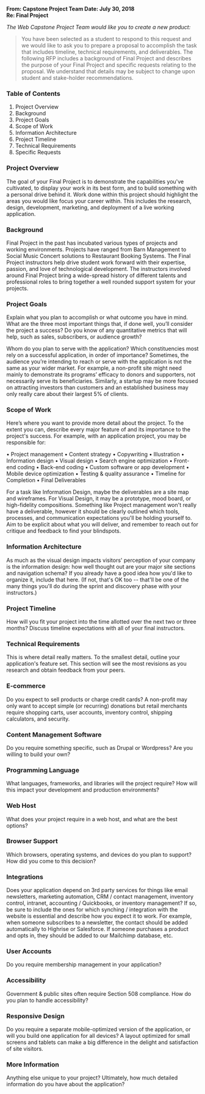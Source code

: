 **From: Capstone Project Team
Date: July 30, 2018  
Re: Final Project**

*The Web Capstone Project Team would like you to create a new product:*

>You have been selected as a student to respond to this request and we would like to ask you to prepare a proposal to accomplish the task that includes timeline, technical requirements, and deliverables. The following RFP includes a background of Final Project and describes the purpose of your Final Project and specific requests relating to the proposal. We understand that details may be subject to change upon student and stake-holder recommendations.

### Table of Contents

1.  Project Overview
2.  Background
3.  Project Goals
4.  Scope of Work
5.  Information Architecture
6.  Project Timeline
7.  Technical Requirements
8.  Specific Requests

### Project Overview
The goal of your Final Project is to demonstrate the capabilities you've cultivated, to display your work in its best form, and to build something with a personal drive behind it. Work done within this project should highlight the areas you would like focus your career within. This includes the research, design, development, marketing, and deployment of a live working application.

### Background
Final Project in the past has incubated various types of projects and working environments. Projects have ranged from Barn Management to Social Music Concert solutions to Restaurant Booking Systems. The Final Project instructors help drive student work forward with their expertise, passion, and love of technological development. The instructors involved around Final Project bring a wide-spread history of different talents and professional roles to bring together a well rounded support system for your projects.

### Project Goals
Explain what you plan to accomplish or what outcome you have in mind. What are the three most important things that, if done well, you’ll consider the project a success? Do you know of any quantitative metrics that will help, such as  sales, subscribers, or audience growth?

Whom do you plan to serve with the application? Which constituencies most rely on a successful application, in order of importance? Sometimes, the audience you’re intending to reach or serve with the application is not the same as your wider market. For example, a non-profit site might need mainly to demonstrate its programs’ efficacy to donors and supporters, not necessarily serve its beneficiaries. Similarly, a startup may be more focused on attracting investors than customers and an established business may only really care about their largest 5% of clients.

### Scope of Work
Here’s where you want to provide more detail about the project. To the extent you can, describe every major feature of and its importance to the project's success. For example, with an application project, you may be responsible for:

•	Project management
•	Content strategy
•	Copywriting
•	Illustration
•	Information design
•	Visual design
•	Search engine optimization
•	Front-end coding
•	Back-end coding
•	Custom software or app development
•	Mobile device optimization
•	Testing & quality assurance
•	Timeline for Completion
•	Final Deliverables

For a task like Information Design, maybe the deliverables are a site map and wireframes. For Visual Design, it may be a prototype, mood board, or high-fidelity compositions. Something like Project management won't really have a deliverable, however it should be clearly outlined which tools, processes, and communication expectations you'll be holding yourself to. Aim to be explicit about what you will deliver, and remember to reach out for critique and feedback to find your blindspots.

### Information Architecture
As much as the visual design impacts visitors' perception of your company is the information design: how well thought out are your major site sections and navigation schema? If you already have a good idea how you'd like to organize it, include that here. (If not, that's OK too -- that'll be one of the many things you'll do during the sprint and discovery phase with your instructors.)

### Project Timeline
How will you fit your project into the time allotted over the next two or three months? Discuss timeline expectations with all of your final instructors.

### Technical Requirements
This is where detail really matters. To the smallest detail, outline your application's feature set. This section will see the most revisions as you research and obtain feedback from your peers.

### E-commerce
Do you expect to sell products or charge credit cards? A non-profit may only want to accept simple (or recurring) donations but retail merchants require shopping carts, user accounts, inventory control, shipping calculators, and security.

### Content Management Software
Do you require something specific, such as Drupal or Wordpress? Are you willing to build your own?

### Programming Language
What languages, frameworks, and libraries will the project require? How will this impact your development and production environments?

### Web Host
What does your project require in a web host, and what are the best options?

### Browser Support
Which browsers, operating systems, and devices do you plan to support? How did you come to this decision?

### Integrations
Does your application depend on 3rd party services for things like email newsletters, marketing automation, CRM / contact management, inventory control, intranet, accounting / Quickbooks, or inventory management? If so, be sure to include the ones for which synching / integration with the website is essential and describe how you expect it to work. For example, when someone subscribes to a newsletter, the contact should be added automatically to Highrise or Salesforce. If someone purchases a product and opts in, they should be added to our Mailchimp database, etc.

### User Accounts
Do you require membership management in your application?

### Accessibility
Government & public sites often require Section 508 compliance. How do you plan to handle accessibility?

### Responsive Design
Do you require a separate mobile-optimized version of the application, or will you build one application for all devices? A layout optimized for small screens and tablets can make a big difference in the delight and satisfaction of site visitors.

### More Information
Anything else unique to your project?  Ultimately, how much detailed information do you have about the application?
